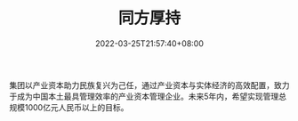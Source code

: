 ﻿---
weight: 
title: "同方厚持"
description: "集团以产业资本助力民族复兴为己任，通过产业资本与实体经济的高效配置，致力于成为中国本土最具管理效率的产业资本管理企业"
date: 2022-03-25T21:57:40+08:00
lastmod: 2022-03-25T16:45:40+08:00
draft: false
authors: ["Metabd"]
featuredImage: "tongfanghouchi.jpg"
link: ""
tags: ["投资机构","同方厚持"]
categories: ["navigation"]
navigation: ["投资机构"]
lightgallery: true
toc: true
pinned: false
recommend: false
recommend1: false
---
集团以产业资本助力民族复兴为己任，通过产业资本与实体经济的高效配置，致力于成为中国本土最具管理效率的产业资本管理企业。未来5年内，希望实现管理总规模1000亿元人民币以上的目标。
